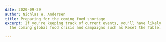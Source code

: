 ```yaml
---
date: 2020-09-29
author: Nichlas W. Andersen
title: Preparing for the coming food shortage
excerpt: If you're keeping track of current events, you'll have likely read about
  the coming global food crisis and campaigns such as Reset the Table.

---
```

